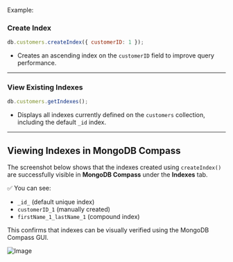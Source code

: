 Example:
### Create Index
```javascript
db.customers.createIndex({ customerID: 1 });
```
 - Creates an ascending index on the `customerID` field to improve query performance.

---

### View Existing Indexes
```javascript
db.customers.getIndexes();
```
 - Displays all indexes currently defined on the `customers` collection, including the default `_id` index.

---

## Viewing Indexes in MongoDB Compass

The screenshot below shows that the indexes created using `createIndex()` are successfully visible in **MongoDB Compass** under the **Indexes** tab.

✅ You can see:
- `_id_` (default unique index)
- `customerID_1` (manually created)
- `firstName_1_lastName_1` (compound index)

This confirms that indexes can be visually verified using the MongoDB Compass GUI.

![Image](https://github.com/user-attachments/assets/6e4fbc40-7d67-4ac6-801c-de7bf420c1b1)


